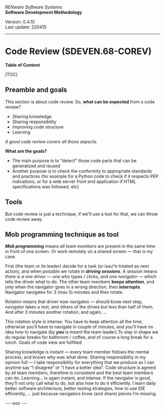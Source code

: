 *RENware Software Systems*    
**Software Development Methodology**

Version: 0.4.10    
Last update: 220415

***

# Code Review (SDEVEN.68-COREV)

**Table of Content**

[TOC]

## Preamble and goals

This section is about code review. So, **what can be expected** from a code review?

* Sharing knowledge
* Sharing responsibility
* Improving code structure
* Learning

*A good code review covers all those aspects.*

**What are the goals?**

* The main purpose is to "detect" those code parts that can be generalized and reused
* Another purpose is to check the conformity to appropriate standards and practices (for example for a Python code to check if it respects PEP indications, or for a web server front end application if HTML specifications was followed, etc)

## Tools

But code review is just a technique, if we'll use a tool for that, we can throw code review away.

## Mob programming technique as tool

***Mob programming*** means *all team members* are present in the same time in front of one screen. Or work remotely on a shared screen — that is my case.

First (the team or its leader) decide for a task (or issu*e treated as next action), and when possible we rotate in ***driving sessions***. A session means there is *a one driver* — one who types / clicks, and *one navigator* — which tells the driver what to do. The other team members **keeps attention**, and only when the navigator goes in a wrong direction, then **interrupts**. Navigator navigates for 3 (max 5) minutes and then rotate.

Rotation means that driver now navigates — should know next step, navigator takes a rest, and others of the drives but less than half of them. And after 3 minutes another rotation, and again, …

This rotation style is intense. You have to keep attention all the time, otherwise you’ll have to navigate in couple of minutes, and you’ll have no idea how to navigate (by ***you*** is meant the team leader).To stay in shape we do regular breaks for bathroom / coffee, and of course a long break for a lunch. Goals of code view are fulfilled

Sharing knowledge is instant — every team member follows the mental process, and knows why was what done.
Sharing responsibility in my opinion full — I take responsibility for everything that we produce as I can anytime say “I disagree” or “I have a better idea”.
Code structure is agreed by all team members, therefore is consistent and the best team members can do.
Learning… is again instant, and intense. If the navigator is good, they’ll not only call what to do, but also how to do it efficiently. I learn daily better software architecture, better testing strategies, how to use IDE efficiently, … just because navigators know (and share) pieces I’m missing.

--- ooo ---